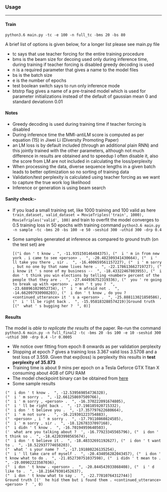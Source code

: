 
### Usage

----
#### Train

`python3.6 main.py -tc -e 100 -n full_tc -bms 20 -bs 80`

A brief list of options is given below, for a longer list please see main.py file
- tc says that use teacher forcing for the entire training procedure
- bms is the beam size for decoing used only during inference time, during training if teacher forcing is disabled greedy decoding is used
- n is a required parameter that gives a name to the model files
- bs is the batch size
- e is the number of epochs 
- test boolean switch says to run only inference mode
- btstrp flag gives a name of a pre-trained model which is used for parameter initializations instead of the default of gaussian mean 0 and standard deviationn 0.01

#### Notes
 - Greedy decoding is used during training time if teacher forcing is disabled
 - During inference time the MMI-antiLM score is computed as per equation (15) in Jiwei Li (Diversity Promoting Paper)
 - an LM loss is by default included (through an additional plain RNN) and this jointly trained with the other parameters, although not much difference in results are obtained and to speedup I often disable it, also the score from LM are not included in calculating the loss/perplexity
 - When processing the data, diverse sequence lengths in a given batch leads to better optimization so no sorting of training data
 - Validation/test perplexity is calculated using teacher forcing as we want to capture the true work log likelihood
 - Inference or generation is using beam search
 
#### Sanity check:-

 - If you load a small training set, like 1000 training and 100 valid as here `train_dataset, valid_dataset = MovieTriples('train', 1000), MovieTriples('valid', 100)` and train to overfit the model converges to 0.5 training loss in 50 epochs with training command `python3.6 main.py -n sample -tc -bms 20 -bs 100 -e 50 -seshid 300 -uthid 300 -drp 0.4`
 
 - Some samples generated at inference as compared to ground truth (on the test set) are
   ```
   [("i don ' t know . ", -11.935150146484375), ("  i ' m in from new york . i came to see <person> .  ", -20.482309341430664), ("  i ' ll take you there , sir .  ", -16.400659561157227), ("  i ' m sorry , but no one by that name lives here .  ", -22.178613662719727), ("  i know it ' s none of my business --  ", -18.43322467803955), ("  i don ' t think you win elections by telling <number> percent of the people that they are .  ", -27.444936752319336), ("  you ' re going to break up with <person> , aren ' t you ?  ", -23.688961029052734), ("  i ' m afraid not .  ", -14.662097930908203), ("  i don ' t know , do you ? <continued_utterance> it ' s a <person> .  ", -25.888113021850586), ("  i ' ll be right back .  ", -15.958183288574219)]Ground truth [("  what ' s bugging her ?  ", 0)] 
   ```
 
 #### Results
The model is *able to replicate the results* of the paper. Re-run the command 
`python3.6 main.py -n full_final2 -tc -bms 20 -bs 100 -e 10 -seshid 300 -uthid 300 -drp 0.4 -lr 0.0005                                            
`
 - We notice over fitting from epoch 8 onwards as per validation perplexity 
 - Stopping at epoch 7 gives a training loss 3.367  valid loss 3.5708 and a test loss of 3.559. Given that exp(loss) is perplexity this results in **test perplexity of 35.873**
 - Training time is about 9 mins per epoch on a Tesla Geforce GTX Titan X consuming about 4GB of GPU RAM
 - The model checkpoint binary can be obtained from [here](https://nofile.io/f/oXmX0zozNHs/full_final2_mdl.pth)
 - Some sample results
 ```
("  i don ' t know .  ", -12.539569854736328), 
("  i ' m sorry .  ", -12.661258697509766), 
("  i ' m sorry , <person> .  ", -16.370222091674805), 
("  i ' ll be right back .  ", -17.198185920715332),
("  i don ' t believe you .  ", -17.357797622680664), 
("  i ' m not sure .  ", -16.219301223754883),
("  <person> , i ' m sorry .  ", -17.79110860824585),
("  i ' m sorry , sir .  ", -18.12678337097168), 
("  i didn ' t know .  ", -16.70194959640503), 
('  what are you talking about ?  ', -16.77923345565796), ("  i don ' t think so .  ", -18.42203998565674), 
("  i don ' t believe it .  ", -18.48332691192627), ("  i don ' t want to .  ", -18.522937774658203), 
("  what ' s your name ?  ", -17.191880226135254), 
("  i ' ll take care of myself .  ", -20.434056282043457), ("  i don ' t know what to do .  ", -21.852730751037598), ("  i didn ' t mean to .  ", -19.00902223587036), 
("  i don ' t know . <person> .  ", -20.844543933868408), ("  i ' d like to .  ", -18.216479301452637),
 ("  i don ' t know what to say .  ", -22.77810764312744)]
Ground truth [('  he hid them but i found them . <continued_utterance> <person> ?  ', 0)
```